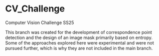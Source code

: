 # CV_Challenge
Computer Vision Challenge SS25

This branch was created for the development of correspondence point detection and the design of an image mask primarily based on entropy. Some of the approaches explored here were experimental and were not pursued further, which is why they are not included in the main branch.
